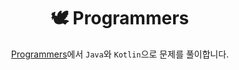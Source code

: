 <div align="center">

# 🕊️ Programmers

[Programmers](https://programmers.co.kr/)에서 `Java`와 `Kotlin`으로 문제를 풀이합니다.

</div>
